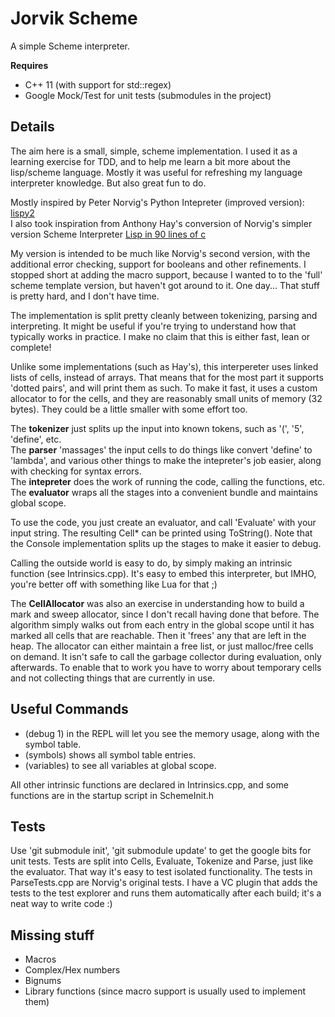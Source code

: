 Jorvik Scheme
======

A simple Scheme interpreter.  

**Requires**

* C++ 11 (with support for std::regex)  
* Google Mock/Test for unit tests (submodules in the project)  

Details
--------
The aim here is a small, simple, scheme implementation.  I used it as a learning exercise for TDD, and to help me learn a bit more about
the lisp/scheme language.  Mostly it was useful for refreshing my language interpreter knowledge.  But also great fun to do.

Mostly inspired by Peter Norvig's Python Intepreter (improved version):  [lispy2](http://norvig.com/lispy2.html)  
I also took inspiration from Anthony Hay's conversion of Norvig's simpler version Scheme Interpreter [Lisp in 90 lines of c](http://howtowriteaprogram.blogspot.co.uk/2010/11/lisp-interpreter-in-90-lines-of-c.html)  

My version is intended to be much like Norvig's second version, with the additional error checking, support for booleans and other refinements.
I stopped short at adding the macro support, because I wanted to to the 'full' scheme template version, but haven't got around to it.  One day...
That stuff is pretty hard, and I don't have time.

The implementation is split pretty cleanly between tokenizing, parsing and interpreting.  It might be useful if you're trying to understand how that typically works in practice.
I make no claim that this is either fast, lean or complete!

Unlike some implementations (such as Hay's), this interpereter uses linked lists of cells, instead of arrays.  That means that for the most part it supports 'dotted pairs', and will print them as such.
To make it fast, it uses a custom allocator to for the cells, and they are reasonably small units of memory (32 bytes).  They could be a little smaller with some effort too.

The **tokenizer** just splits up the input into known tokens, such as '(', '5', 'define', etc.  
The **parser** 'massages' the input cells to do things like convert 'define' to 'lambda', and various other things to make the intepreter's job easier, along with checking for syntax errors.  
The **intepreter** does the work of running the code, calling the functions, etc.  
The **evaluator** wraps all the stages into a convenient bundle and maintains global scope.  

To use the code, you just create an evaluator, and call 'Evaluate' with your input string.  The resulting Cell* can be printed using ToString().
Note that the Console implementation splits up the stages to make it easier to debug.

Calling the outside world is easy to do, by simply making an intrinsic function (see Intrinsics.cpp).  It's easy to embed this interpreter, but IMHO, you're 
better off with something like Lua for that ;)

The **CellAllocator** was also an exercise in understanding how to build a mark and sweep allocator, since I don't recall having done that before.
The algorithm simply walks out from each entry in the global scope until it has marked all cells that are reachable.  Then it 'frees' any that are left in the heap.
The allocator can either maintain a free list, or just malloc/free cells on demand.  It isn't safe to call the garbage collector during evaluation, only afterwards.
To enable that to work you have to worry about temporary cells and not collecting things that are currently in use. 

Useful Commands
---------------
* (debug 1) in the REPL will let you see the memory usage, along with the symbol table.  
* (symbols) shows all symbol table entries.  
* (variables) to see all variables at global scope.  

All other intrinsic functions are declared in Intrinsics.cpp, and some functions are in the startup script in SchemeInit.h  

Tests
-----
Use 'git submodule init', 'git submodule update' to get the google bits for unit tests.
Tests are split into Cells, Evaluate, Tokenize and Parse, just like the evaluator.  That way it's easy to test isolated functionality.
The tests in ParseTests.cpp are Norvig's original tests.
I have a VC plugin that adds the tests to the test explorer and runs them automatically after each build; it's a neat way to write code :)

Missing stuff
-------------
* Macros  
* Complex/Hex numbers  
* Bignums  
* Library functions (since macro support is usually used to implement them)  

